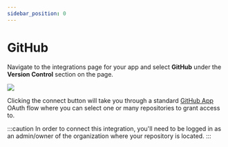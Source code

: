 ```yaml
---
sidebar_position: 0
---
```


# GitHub

Navigate to the integrations page for your app and select __GitHub__ under the __Version Control__ section on the page.

![](/img/connect-github.png)

Clicking the connect button will take you through a standard [GitHub App](https://docs.github.com/en/apps) OAuth flow where you can select one or many repositories to grant access to.

:::caution
In order to connect this integration, you'll need to be logged in as an admin/owner of the organization where your repository is located.
:::
